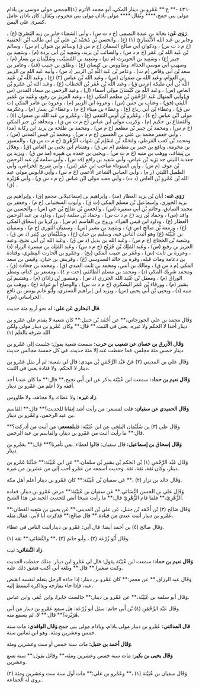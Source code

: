 ٤٣٦٠ -** ع:** عَمْرو بن دينار المكي، أبو محمد الأثرم (١)الجمحي مولى موسى بن باذام مولى بني جمح،**** ويُقال:**** مولى باذان مولى بني مخزوم، ويُقال: كان باذان عامل كسرى على اليمن.

**رَوَى عَن:** بجالة بن عبدة التميمي (خ د ت س) ، وأبي الشعثاء جابر بن زيد البَصْرِيّ (ع) ، وجابر بن عَبد الله الأَنْصارِيّ (١) (ع) ، والحسن بْن مُحَمَّد بْن علي بْن أَبي طالب ابْن الحنفية (خ م د ت س) ، وذكوان أبي صالح السمان (خ م س ق) وسالم بن شوال (م س) ، وسالم بْن عَبد الله بْن عُمَر (خ م د س) ، والسائب بْن يزيد، وسَعِيد بْن أَبي بردة (م) ، وسَعِيد بن جبير (ع) ، وسَعِيد بن الحويرث (م تم) ، وسَعِيد بن المُسَيَّب، وسُلَيْمان بن يسار (م) ، وصهيب أبي موسى الحذاء، وطاووس بن كيسان (ع) ، وطلق بن حبيب (قد) ، وعامر بن سعد بْن أَبي وقاص (م ت) ، وعامر بْن عَبد اللَّهِ بْن الزبير (د س) ، وأبيه عَبد الله بن الزبير بن العوام، وعَبد الله بن صفوان (س) ، وعَبد الله بْن عباس (٢) (ع) ، وعَبد اللَّه بْن عُبَيد اللَّه بْن أَبي مليكة (م س ق) ، وعَبد اللَّه بْن عُمَر بْن الخطاب (ع) ، وعَبد الله بْن عَمْرو بْن العاص (س) ، وعَبد اللَّهِ بن كَيْسَانَ مولى أسماء (ل) ، وعبد الرحمن بن سعاد المدني (س ق)وأبي المنهال عَبد الرَّحْمَنِ بْن مطعم المكي (ع) ، وعبد العزيز بن رفيع، وعُبَيد بن عُمَير الليثي (فق) ، وعتاب بن حنين (س) ، وعروة ابن الزبير (م) ، وعروة بن عامر المكي (ت س ق) ، وعطاء بْن أَبي رباح (ع) ، وعطاء بن ميناء (خ م) ، وعطاء بْن يسار (م) ، وعكرمة مولى ابْن عباس (خ ٤) ، وعَمْرو بْن أوس الثقفي (ع) ، وعَمْرو بن عَبد الله بن صفوان (٤) ، والقعقاع بن حكيم (م) ، وكريب مولى ابن عباس (خ م ت س ق) ، ومجاهد بْن جبر المكي (خ م س) ، ومحمد بْن جبير بْن مطعم (خ م س) ، ومحمد بن طلحة بن يزيد ابن ركانة (مد) ، وأبي جعفر محمد بن علي بن الحسين (خ م د س) ، ومحمد بْن قيس المدني (س) ، ومحمد بْن كعب القرظي، ومُحَمَّد بْن مُسْلِم بْن شهاب الزُّهْرِيّ (خ م ت س ق) ، والمسور بن مخرمة، ونافع بن جبير بن مطعم (م س ق) ، وهشام ابن يحيى بن العاص (ق) ، وهلال بن يَِسَاف، ووهب بن منبه (خ م ت س) ، ويحيى بن جعدة بن هبيرة (مد س ق) ، ويزيد بن جعدبة الليثي جد يَزِيد بْن عياض، وأبي سَعِيد بن رافع (قد س) ، وأبي سلمة بْن عبد الرحمن بْن عوف (م س) ، وأبي السوداء صاحب ابن عُمَر (س) ، وأبي شريح الخزاعي، وأبي الطفيل الليثي (ر م) ، وأبي العباس الشاعر الأعمى (خ م س) ، وأبي قابوس مولى عبد الله بْن عَمْرو بْن العاص (د ت) ، وأبي معبد مولى ابْن عباس (خ م د س ق) ، وأبي هُرَيْرة (ق) .

**رَوَى عَنه:** أبان بْن يزيد العطار (مد) ، وإبراهيم بن إسماعيلابن مجمع (ق) ، وإبراهيم بن يزيد الخوزي، وإسماعيل بْن مسلم المكي (ت ق) ، وأيوب السختياني (خ م) ، وجعفر بن محمد الصادق، وحاتم بْن أَبي صغيرة (س) ، والحسن بْن صَالِح بْن حي (س) ، والحسين بن واقد (س) ، وحماد بْن زيد (خ م د ت س) ، وحماد بْن سلمة (س) ، وداود بن عبد الرحمن العطار (ع) ، وداود ابن قيس الفراء، وروح بن القاسم (م س) ، وزكريا بن إسحاق المكي (ع) ، وزمعة بْن صالح (س ق) ، وسَعِيد بن بشير (س) ، وسفيان الثوري (خ م) ، وسفيان بن عُيَيْنَة (ع) وهو أثبت الناس فيه، وسليم بن حيان (خ) ، وسُلَيْمان بن كثير (د س ق) ، وشعبة بْن الحجاج (خ م س) ، وعَبد الله بن بديل (د س ق) ، وعَبد الله بْن أَبي نجيح، وعبد العزيز بن رفيع (س) ، وعَبد المَلِك بْن جُرَيْج (خ م د س) ، وعَبد المَلِك بن ميسرة الزراد (د) ، وعزرة بن ثابت (س) ، وعُمَر بن حبيب المكي (بخ) ، وعَمْرو بن الحارث المِصْرِي، وقتادة بن دعامة ومات قبله، وقرة بن خالد السدوسي (خ) ، وقريش بن حيان، وقيس بن سعد المكي (م د س ق) ، ومالك بن أنس، ومحمد بن ثابت العبدي (ق) ، ومحمد بن جحادة (ق) ، ومحمد شَرِيك المكي (د) ، ومحمد بن مسلم الطائفي (خت م ٤) ، ومسعر بن كدام، ومطر الوراق (م) ، ومعقل بْن عُبَيد الله الجزري (د س) ، ومنصور بْن زاذان (م) ، وهشيم بْن بشير (م) ، وورقاء بْن عُمَر اليشكري (خ م د ت س) ، والوضاح أبو عوانة (خ) ، ووهب بن منبه (د) ، ويحيى بْن أَبي يحيى (س) ، ويزيد.ابن إبراهيم التستري، وأَبُو غانم يونس بن نافع الخراساني (س) .

**قال البخاري عَن علي:** له نحو أربع مئة حديث.

وَقَال محمد بن علي الجوزجاني،** عن أَحْمَد بْن حنبل:** كان شعبة لا يقدم على عَمْرو بن دينار أحدا لا الحكم ولا غيره، يعني في الثبت.** قال:** وكان عَمْرو بن دينار مولى ولكن الله شرفه بالعلم (١)

**وَقَال الأزرق بن حسان عن شعيب بن حرب:** سمعت شعبة يقول: جلست إلى عَمْرو بن دينار خمس مئة مجلس، فما حفظت عنه إلا مئة حديث، في كل خمسة مجالس حديث.

وَقَال علي بن المديني (٢) عَنْ عَبْد الرَّحْمَنِ بْن مهدي: قال لي شعبة: لم أر مثل عَمْرو بن دينار لا الحكم، ولا قتادة يعني في الثبت.

**وَقَال نعيم بن حماد:** سمعت ابن عُيَيْنَة يذكر عن ابن أَبي نجيح،** قال:** ما كان عندنا أحد أفقه ولا أعلم من عَمْرو بن دينار.

**زاد غيره:** ولا عطاء، ولا مجاهد، ولا طاووس.

**وَقَال الحميدي عن سفيان:** قلت لمسعر: من رأيت أشد إتقانا للحديث؟** قال:** القاسم بن عبد الرحمن، وعَمْرو بن دينار.

وَقَال علي (٣) بن سُلَيْمان البلخي عن ابن عُيَيْنَة: قلت**لمسعر:** من أثبت من أدركت؟** قال:** ما رأيت أثبت من عَمْرو بن دينار، والقاسم بن عبد الرحمن.

**وَقَال إسحاق بن إسماعيل:** قال سفيان: قالوا لعطاء: بمن تأمرنا؟** قال:** بعَمْرو بن دينار.

وَقَال عَبْد الرَّحْمَنِ (١) بْن الحكم بْن بشير بْن سلمان،** عن ابن عُيَيْنَة:** حَدَّثَنَا عَمْرو بن دينار، وكان ثقة، ثقة، ثقة. وحديث أسمعه من عَمْرو أحب إلي من عشرين من غيره.

وَقَال خالد بن نزار (٢) ،** عَن سفيان بْن عُيَيْنَة:** كان عَمْرو بن دينار أعلم أهل مكة.

وَقَال علي بن الحسن النَّسَائي،** عن سفيان بن عُيَيْنَة:** مرض عَمْرو بن دينار، فعاده الزُّهْرِيّ،** فلما قام الزُّهْرِيّ قال:** ما رأيت شيخا أنص للحديث الجيد من هذا الشيخ.

وَقَال صَالِح (٣) بْن أَحْمَد بْن حنبل، عَن علي بْن المديني،** عَن يحيى بن سَعِيد القطان:** عَمْرو بن دينار أثبت عندي من قتادة.** قال صالح:** فذكرت أنا لأبي، فقال مثله.

وَقَال صالح (٤) بن أحمد أيضا: قال أبي: عَمْرو بن دينارأثبت الناس في عطاء.

(١) وَقَال أَبُو زُرْعَة (٢) ، وأبو حاتم (٣) ،** والنَّسَائي:** ثقة.

**زاد النَّسَائي:** ثبت.

**وَقَال نعيم بن حماد:** سمعت ابن عُيَيْنَة يقول: قال لي عَمْرو ابن دينار: مثلك حفظت الحديث وكنت صغيرا.** قال:** وبلغه أني أكتب فشق ذلك عليه.

وَقَال عبد الرزاق،** عن معمر:** كان عَمْرو بن دينار: إذا جاءه الرجل يتعلم لنفسه انقبض عنه، فإذا جاء يمازحه ويذاكره انبسط إليه.

وَقَال أبو سلمة بن عُيَيْنَة،** عن عَمْرو بن دينار:** جالست جابرا، وابن عُمَر، وابن عباس.

وَقَال عَبْد الرَّحْمَنِ (٤) بْن أَبي حاتم: سئل أبو زُرْعَة: هل سمع عَمْرو بن دينار من أبي هُرَيْرة؟** قال:** لا، لم يسمع منه.

**قال المدائني:** عَمْرو بن دينار مولى باذام، وباذام مولى بني جمح.**وَقَال الواقدي:** مات سنة خمس وعشرين ومئة، وهو ابن ثمانين سنة.

**وَقَال أحمد بن حنبل:** مات سنة خمس أو ست وعشرين ومئة.

**وَقَال يحيى بن بكير:** مات سنة خمس وعشرين ومئة،** وقائل يقول:** سنة تسع وعشرين.

وَقَال سفيان بن عُيَيْنَة (١) ،** وعَمْرو بن علي:** مات أول سنة ست وعشرين ومئة (٢) .روى له الجماعة.